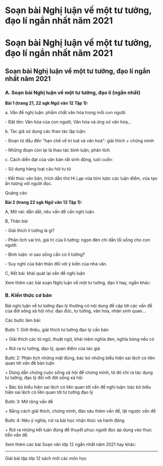 # Soạn bài Nghị luận về một tư tưởng, đạo lí ngắn nhất năm 2021

# Soạn bài Nghị luận về một tư tưởng, đạo lí ngắn nhất năm 2021

## Soạn bài Nghị luận về một tư tưởng, đạo lí ngắn nhất năm 2021

### **A. Soạn bài Nghị luận về một tư tưởng, đạo lí (ngắn nhất)**

**Bài 1 (trang 21, 22 sgk Ngữ văn 12 Tập 1):**

a. Vấn đề nghị luận: phẩm chất văn hóa trong mỗi con người.

\- Đặt tên: Văn hóa của con người, Văn hóa và ứng xử văn hóa,..

b. Tác giả sử dụng các thao tác lập luận: 

\- Đoạn từ đầu đến "hạn chế về trí tuệ và văn hoá": giải thích + chứng minh

\- Những đoạn còn lại là thao tác bình luận, phân tích

c. Cách diễn đạt của văn bản rất sinh động, luôi cuốn:

\- Sử dụng hàng loạt câu hỏi tu từ

\- Kết thúc văn bản, trích dẫn thơ Hi Lạp vừa tóm lược các luận điểm, vừa tạo ấn tượng với người đọc.

Quảng cáo

**Bài 2 (trang 22 sgk Ngữ văn 12 Tập 1):**

A, Mở vài: dẫn dắt, nêu vấn đề cần nghị luận.

B, Thân bài

\- Giải thích lí tưởng là gì?

\- Phân tích vai trò, giá trị của lí tưởng: ngọn đèn chỉ dẫn lối sống cho con người. 

\- Bình luận: vì sao sống cần có lí tưởng?

\- Suy nghĩ của bản thân đối với ý kiến của nhà văn.

C, Kết bài: khái quát lại vấn đề nghị luận

Xem thêm các bài soạn Nghị luận về một tư tưởng, đạo lí hay, ngắn khác:

### **B. Kiến thức cơ bản**

Bài nghị luận về tư tưởng đạo lý thường có nội dung đề cập tới các vấn đề của đời sống xã hội như: đạo đức, tư tưởng, văn hóa, nhân sinh quan…

Các bước làm bài:

Bước 1: Giới thiệu, giải thích tư tưởng đạo lý cần bàn

\+ Giải thích các từ ngữ, thuật ngữ, khái niệm nghĩa đen, nghĩa bóng nếu có

\+ Rút ra tư tưởng, đạo lý, quan điểm của tác giả

Bước 2: Phân tích những mặt đúng, bác bỏ những biểu hiện sai lệch có liên quan tới vấn đề bàn luận

\+ Dùng dẫn chứng cuộc sống xã hội để chứng minh, từ đó chỉ ra tác dụng tư tưởng, đạo lý đối với đời sống xã hội

\+ Bác bỏ biểu hiện sai lệch có liên quan tới vấn đề nghị luận: bác bỏ biểu hiện sai lệch có liên quan tới tư tưởng đạo lý

Bước 3: Mở rộng vấn đề

\+ Bằng cách giải thích, chứng minh, đào sâu thêm vấn đề, lật ngược vấn đề

Bước 4: Nêu ý nghĩa, rút ra bài học nhận thức và hành động

\+ Rút ra những kết luận đúng để thuyết phục người đọc áp dụng vào thực tiễn vấn đề.

Xem thêm các bài Soạn văn lớp 12 ngắn nhất năm 2021 hay khác:

* * *

Giải bài tập lớp 12 sách mới các môn học
